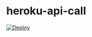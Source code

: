# heroku-api-call

[![Deploy](https://www.herokucdn.com/deploy/button.svg)](https://heroku.com/deploy)
